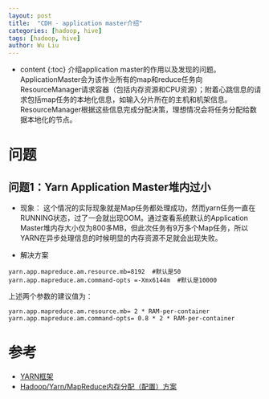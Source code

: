 ```yaml
---
layout: post
title:  "CDH - application master介绍"
categories: [hadoop, hive]
tags: [hadoop, hive]
author: Wu Liu
---
```


* content
{:toc}
介绍application master的作用以及发现的问题。
ApplicationMaster会为该作业所有的map和reduce任务向ResourceManager请求容器（包括内存资源和CPU资源）；附着心跳信息的请求包括map任务的本地化信息，如输入分片所在的主机和机架信息。ResourceManager根据这些信息完成分配决策，理想情况会将任务分配给数据本地化的节点。





# 问题
## 问题1：Yarn Application Master堆内过小
 - 现象： 这个情况的实际现象就是Map任务都处理成功，然而yarn任务一直在RUNNING状态，过了一会就出现OOM。通过查看系统默认的Application Master堆内存大小仅为800多MB，但此次任务有9万多个Map任务，所以YARN在异步处理信息的时候明显的内存资源不足就会出现失败。

 - 解决方案
```
yarn.app.mapreduce.am.resource.mb=8192  #默认是50
yarn.app.mapreduce.am.command-opts =-Xmx6144m  #默认是10000
```
上述两个参数的建议值为：
```
yarn.app.mapreduce.am.resource.mb= 2 * RAM-per-container
yarn.app.mapreduce.am.command-opts= 0.8 * 2 * RAM-per-container
```


# 参考
 - [YARN框架](https://www.cnblogs.com/wangrd/p/6135954.html)
 - [Hadoop/Yarn/MapReduce内存分配（配置）方案](https://blog.csdn.net/bluishglc/article/details/42436321)
